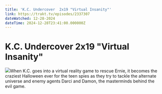 ```yaml
---
title: 'K.C. Undercover  2x19 "Virtual Insanity"' 
link: https://trakt.tv/episodes/2337307
dateWatched: 12-28-2024
dateTime: 2024-12-28T23:41:00.000000Z
---
```

# K.C. Undercover  2x19 "Virtual Insanity"

![](https://walter-r2.trakt.tv/images/episodes/002/337/307/screenshots/thumb/1644823c15.jpg)When K.C. goes into a virtual reality game to rescue Ernie, it becomes the craziest Halloween ever for the teen spies as they try to tackle the alternate universe and enemy agents Darci and Damon, the masterminds behind the evil game.